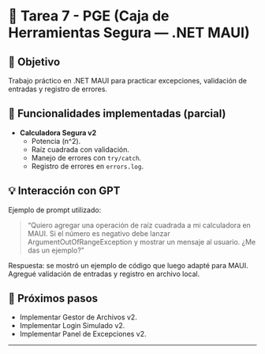 # 📝 Tarea 7 - PGE (Caja de Herramientas Segura — .NET MAUI)

## 📌 Objetivo
Trabajo práctico en .NET MAUI para practicar excepciones, validación de entradas y registro de errores.

## 🚀 Funcionalidades implementadas (parcial)
- **Calculadora Segura v2**
  - Potencia (n^2).
  - Raíz cuadrada con validación.
  - Manejo de errores con `try/catch`.
  - Registro de errores en `errors.log`.

## 💡 Interacción con GPT
Ejemplo de prompt utilizado:
> “Quiero agregar una operación de raíz cuadrada a mi calculadora en MAUI. Si el número es negativo debe lanzar ArgumentOutOfRangeException y mostrar un mensaje al usuario. ¿Me das un ejemplo?”

Respuesta: se mostró un ejemplo de código que luego adapté para MAUI.  
Agregué validación de entradas y registro en archivo local.

## 📝 Próximos pasos
- Implementar Gestor de Archivos v2.
- Implementar Login Simulado v2.
- Implementar Panel de Excepciones v2.

---
